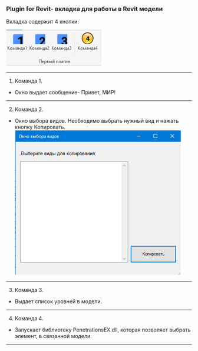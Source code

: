 ### Plugin for Revit- вкладка для работы в Revit модели

Вкладка содержит 4 кнопки:

![Картинка](https://github.com/AndreyArduino86/RevitAPI-Basic-Course/blob/057f6a6870939cf9b24d0dd0d0f05c6715b9f2b6/plugin%20for%20revit.png)

***
1. Команда 1.
* Окно выдает сообщение- Привет, МИР!
***

2. Команда 2.
* Окно выбора видов. Необходимо выбрать нужный вид и нажать кнопку Копировать.
 ![Картинка]( https://github.com/AndreyArduino86/RevitAPI-Basic-Course/blob/badbcbfec68c933185402bba41141dfdf214977d/window%20copy%20view.png)
***
3. Команда 3.
* Выдает список уровней в модели.
***
4. Команда 4.
* Запускает библиотеку PenetrationsEX.dll, которая позволяет выбрать элемент, в связанной модели.
***
